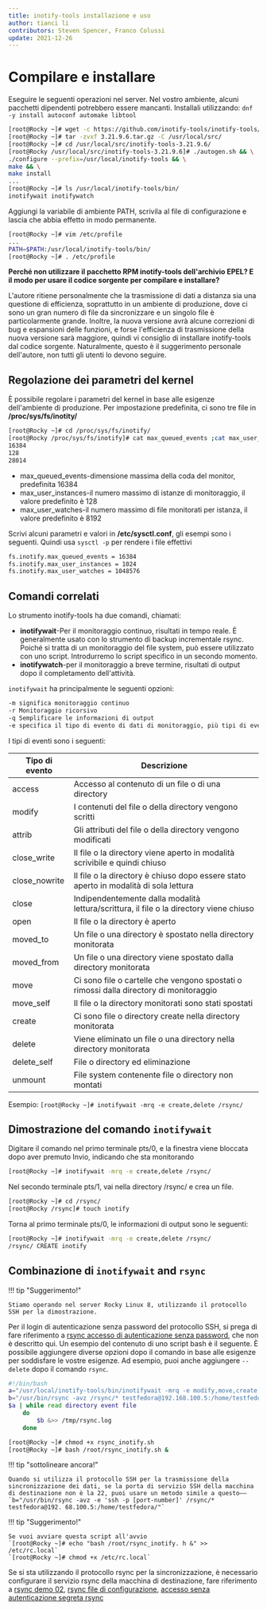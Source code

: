 ```yaml
---
title: inotify-tools installazione e uso
author: tianci li
contributors: Steven Spencer, Franco Colussi
update: 2021-12-26
---
```


# Compilare e installare

Eseguire le seguenti operazioni nel server. Nel vostro ambiente, alcuni pacchetti dipendenti potrebbero essere mancanti. Installali utilizzando: `dnf -y install autoconf automake libtool`

```bash
[root@Rocky ~]# wget -c https://github.com/inotify-tools/inotify-tools/archive/refs/tags/3.21.9.6.tar.gz
[root@Rocky ~]# tar -zvxf 3.21.9.6.tar.gz -C /usr/local/src/
[root@Rocky ~]# cd /usr/local/src/inotify-tools-3.21.9.6/
[root@Rocky /usr/local/src/inotify-tools-3.21.9.6]# ./autogen.sh && \
./configure --prefix=/usr/local/inotify-tools && \
make && \
make install
...
[root@Rocky ~]# ls /usr/local/inotify-tools/bin/
inotifywait inotifywatch
```

Aggiungi la variabile di ambiente PATH, scrivila al file di configurazione e lascia che abbia effetto in modo permanente.

```bash
[root@Rocky ~]# vim /etc/profile
...
PATH=$PATH:/usr/local/inotify-tools/bin/
[root@Rocky ~]# . /etc/profile
```

**Perché non utilizzare il pacchetto RPM inotify-tools dell'archivio EPEL? E il modo per usare il codice sorgente per compilare e installare?**

L'autore ritiene personalmente che la trasmissione di dati a distanza sia una questione di efficienza, soprattutto in un ambiente di produzione, dove ci sono un gran numero di file da sincronizzare e un singolo file è particolarmente grande. Inoltre, la nuova versione avrà alcune correzioni di bug e espansioni delle funzioni, e forse l'efficienza di trasmissione della nuova versione sarà maggiore, quindi vi consiglio di installare inotify-tools dal codice sorgente. Naturalmente, questo è il suggerimento personale dell'autore, non tutti gli utenti lo devono seguire.

## Regolazione dei parametri del kernel

È possibile regolare i parametri del kernel in base alle esigenze dell'ambiente di produzione. Per impostazione predefinita, ci sono tre file in **/proc/sys/fs/inotity/**

```bash
[root@Rocky ~]# cd /proc/sys/fs/inotify/
[root@Rocky /proc/sys/fs/inotify]# cat max_queued_events ;cat max_user_instances ;cat max_user_watches
16384
128
28014
```

* max_queued_events-dimensione massima della coda del monitor, predefinita 16384
* max_user_instances-il numero massimo di istanze di monitoraggio, il valore predefinito è 128
* max_user_watches-il numero massimo di file monitorati per istanza, il valore predefinito è 8192

Scrivi alcuni parametri e valori in **/etc/sysctl.conf**, gli esempi sono i seguenti. Quindi usa `sysctl -p` per rendere i file effettivi

```txt
fs.inotify.max_queued_events = 16384
fs.inotify.max_user_instances = 1024
fs.inotify.max_user_watches = 1048576
```

## Comandi correlati

Lo strumento inotify-tools ha due comandi, chiamati:
* **inotifywait**-Per il monitoraggio continuo, risultati in tempo reale. È generalmente usato con lo strumento di backup incrementale rsync. Poiché si tratta di un monitoraggio del file system, può essere utilizzato con uno script. Introdurremo lo script specifico in un secondo momento.
* **inotifywatch**-per il monitoraggio a breve termine, risultati di output dopo il completamento dell'attività.

`inotifywait` ha principalmente le seguenti opzioni:

```txt
-m significa monitoraggio continuo
-r Monitoraggio ricorsivo
-q Semplificare le informazioni di output
-e specifica il tipo di evento di dati di monitoraggio, più tipi di eventi sono separati da virgole nello stato inglese
```

I tipi di eventi sono i seguenti:

| Tipo di evento | Descrizione                                                                             |
| -------------- | --------------------------------------------------------------------------------------- |
| access         | Accesso al contenuto di un file o di una directory                                      |
| modify         | I contenuti del file o della directory vengono scritti                                  |
| attrib         | Gli attributi del file o della directory vengono modificati                             |
| close_write    | Il file o la directory viene aperto in modalità scrivibile e quindi chiuso              |
| close_nowrite  | Il file o la directory è chiuso dopo essere stato aperto in modalità di sola lettura    |
| close          | Indipendentemente dalla modalità lettura/scrittura, il file o la directory viene chiuso |
| open           | Il file o la directory è aperto                                                         |
| moved_to       | Un file o una directory è spostato nella directory monitorata                           |
| moved_from     | Un file o una directory viene spostato dalla directory monitorata                       |
| move           | Ci sono file o cartelle che vengono spostati o rimossi dalla directory di monitoraggio  |
| move_self      | Il file o la directory monitorati sono stati spostati                                   |
| create         | Ci sono file o directory create nella directory monitorata                              |
| delete         | Viene eliminato un file o una directory nella directory monitorata                      |
| delete_self    | File o directory ed eliminazione                                                        |
| unmount        | File system contenente file o directory non montati                                     |

Esempio: `[root@Rocky ~]# inotifywait -mrq -e create,delete /rsync/`

## Dimostrazione del comando `inotifywait`

Digitare il comando nel primo terminale pts/0, e la finestra viene bloccata dopo aver premuto Invio, indicando che sta monitorando

```bash
[root@Rocky ~]# inotifywait -mrq -e create,delete /rsync/

```

Nel secondo terminale pts/1, vai nella directory /rsync/ e crea un file.

```bash
[root@Rocky ~]# cd /rsync/
[root@Rocky /rsync]# touch inotify
```

Torna al primo terminale pts/0, le informazioni di output sono le seguenti:

```bash
[root@Rocky ~]# inotifywait -mrq -e create,delete /rsync/
/rsync/ CREATE inotify
```

## Combinazione di  `inotifywait` and `rsync`

!!! tip "Suggerimento!"

    Stiamo operando nel server Rocky Linux 8, utilizzando il protocollo SSH per la dimostrazione.

Per il login di autenticazione senza password del protocollo SSH, si prega di fare riferimento a [rsync accesso di autenticazione senza password](05_rsync_authentication-free_login.md), che non è descritto qui. Un esempio del contenuto di uno script bash è il seguente. È possibile aggiungere diverse opzioni dopo il comando in base alle esigenze per soddisfare le vostre esigenze. Ad esempio, puoi anche aggiungere `--delete` dopo il comando `rsync`.

```bash
#!/bin/bash
a="/usr/local/inotify-tools/bin/inotifywait -mrq -e modify,move,create,delete /rsync/"
b="/usr/bin/rsync -avz /rsync/* testfedora@192.168.100.5:/home/testfedora/"
$a | while read directory event file
    do
        $b &>> /tmp/rsync.log
    done
```

```bash
[root@Rocky ~]# chmod +x rsync_inotify.sh
[root@Rocky ~]# bash /root/rsync_inotify.sh &
```

!!! tip "sottolineare ancora!"

    Quando si utilizza il protocollo SSH per la trasmissione della sincronizzazione dei dati, se la porta di servizio SSH della macchina di destinazione non è la 22, puoi usare un metodo simile a questo——
    `b="/usr/bin/rsync -avz -e 'ssh -p [port-number]' /rsync/* testfedora@192. 68.100.5:/home/testfedora/"`

!!! tip "Suggerimento!"

    Se vuoi avviare questa script all'avvio
    `[root@Rocky ~]# echo "bash /root/rsync_inotify. h &" >> /etc/rc.local`
    `[root@Rocky ~]# chmod +x /etc/rc.local`

Se si sta utilizzando il protocollo rsync per la sincronizzazione, è necessario configurare il servizio rsync della macchina di destinazione, fare riferimento a [rsync demo 02](03_rsync_demo02.md), [rsync file di configurazione](04_rsync_configure.md), [accesso senza autenticazione segreta rsync](05_rsync_authentication-free_login.md)
